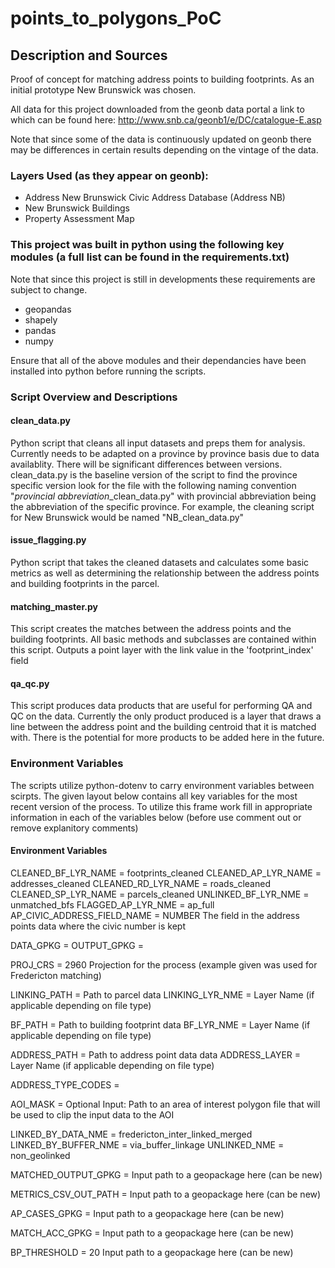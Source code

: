 # points_to_polygons_PoC

## Description and Sources
Proof of concept for matching address points to building footprints. As an initial prototype  New Brunswick was chosen. 

All data for this project downloaded from the geonb data portal a link to which can be found here:
http://www.snb.ca/geonb1/e/DC/catalogue-E.asp

Note that since some of the data is continuously updated on geonb there may be differences in certain results depending on the vintage of the data. 

### Layers Used (as they appear on geonb):
- Address New Brunswick Civic Address Database (Address NB)
- New Brunswick Buildings
- Property Assessment Map

### This project was built in python using the following key modules (a full list can be found in the requirements.txt)
Note that since this project is still in developments these requirements are subject to change.

- geopandas
- shapely
- pandas
- numpy

Ensure that all of the above modules and their dependancies have been installed into python before running the scripts.

### Script Overview and Descriptions

#### clean_data.py

Python script that cleans all input datasets and preps them for analysis. Currently needs to be adapted on a province by province basis due to data availablity. There will be
significant differences between versions. clean_data.py is the baseline version of the script to find the province specific version look for the file with the following naming
convention "*provincial abbreviation*_clean_data.py" with provincial abbreviation being the abbreviation of the specific province. For example, the cleaning script for New
Brunswick would be named "NB_clean_data.py"

#### issue_flagging.py
Python script that takes the cleaned datasets and calculates some basic metrics as well as determining the relationship between the address points and building footprints in the
parcel.

#### matching_master.py

This script creates the matches between the address points and the building footprints. All basic methods and subclasses are contained within this script. Outputs a point layer
with the link value in the 'footprint_index' field 

#### qa_qc.py

This script produces data products that are useful for performing QA and QC on the data. Currently the only product produced is a layer that draws a line between the address point and the building centroid that it is matched with. There is the potential for more products to be added here in the future.

### Environment Variables

The scripts utilize python-dotenv to carry environment variables between scirpts. The given layout below contains all key variables for the most recent version of the process. To utilize this frame work fill in appropriate information in each of the variables below (before use comment out or remove explanitory comments) 

#### Environment Variables

CLEANED_BF_LYR_NAME = footprints_cleaned
CLEANED_AP_LYR_NAME = addresses_cleaned
CLEANED_RD_LYR_NAME = roads_cleaned
CLEANED_SP_LYR_NAME = parcels_cleaned
UNLINKED_BF_LYR_NME = unmatched_bfs
FLAGGED_AP_LYR_NME = ap_full
AP_CIVIC_ADDRESS_FIELD_NAME = NUMBER        The field in the address points data where the civic number is kept 

DATA_GPKG = 
OUTPUT_GPKG = 

PROJ_CRS = 2960            Projection for the process (example given was used for Fredericton matching)

LINKING_PATH =             Path to parcel data
LINKING_LYR_NME =          Layer Name (if applicable depending on file type)

BF_PATH =                  Path to building footprint data
BF_LYR_NME =               Layer Name (if applicable depending on file type)

ADDRESS_PATH =             Path to address point data data
ADDRESS_LAYER =            Layer Name (if applicable depending on file type)

ADDRESS_TYPE_CODES = 

AOI_MASK =                 Optional Input: Path to an area of interest polygon file that will be used to clip the input data to the AOI

LINKED_BY_DATA_NME = fredericton_inter_linked_merged
LINKED_BY_BUFFER_NME = via_buffer_linkage
UNLINKED_NME = non_geolinked

MATCHED_OUTPUT_GPKG =       Input path to a geopackage here (can be new)

METRICS_CSV_OUT_PATH =      Input path to a geopackage here (can be new)

AP_CASES_GPKG =             Input path to a geopackage here (can be new)

MATCH_ACC_GPKG =            Input path to a geopackage here (can be new)

BP_THRESHOLD = 20           Input path to a geopackage here (can be new)
